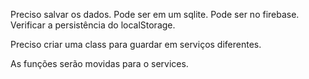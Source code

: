 Preciso salvar os dados.
Pode ser em um sqlite.
Pode ser no firebase.
Verificar a persistência do localStorage.

Preciso criar uma class para guardar em serviços diferentes.

As funções serão movidas para o services.
